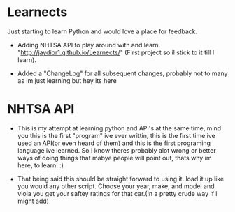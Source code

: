 Learnects
=========

Just starting to learn Python and would love a place for feedback.

- Adding NHTSA API to play around with and learn. "http://jaydior1.github.io/Learnects/" (First project so il stick to it till I learn).

- Added a "ChangeLog" for all subsequent changes, probably not to many as im just learning but hey its here

NHTSA API
=========

- This is my attempt at learning python and API's at the same time, mind you this is the first "program" ive ever writtin, this is the first time ive used an API(or even heard of them) and this is the first programing language ive learned. So I know theres probably alot wrong or better ways of doing things that mabye people will point out, thats why im here, to learn. :)

- That being said this should be straight forward to using it. load it up like you would any other script. Choose your year, make, and model and viola you get your saftey ratings for that car.(In a pretty crude way if i might add)
